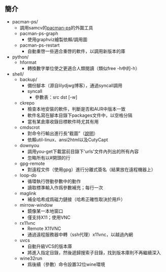 ## 簡介 ##
* pacman-ps/
	* 調用samcv的[pacman-ps](https://gitlab.com/samcv/ps-lsof)的外圍工具
	* pacman-ps-graph
		* 使用graphviz繪製依賴/調用圖
	* pacman-ps-restart
		* 自動重啓一些適合重啓的軟件，以調用新版本的庫
* python/
	* hformat
		* 轉換數字單位使之更適合人類閱讀（類似free -h中的-h）
* shell/
	* backup/
		* 備份腳本（源自lilydjwg博客），通過syncall調用
		* syncall
			* 參數表：src dst [-w]
	* ckrepo
		* 檢查本地安裝的軟件，判斷是否和AUR中版本一致
		* 軟件名寫在腳本目錄下packages文件中，以空格分隔
		* 當有某倉庫收錄目標軟件時尤其有用
	* cmdscrot
		* 對命令行輸出進行長“截圖”（[說明](http://renyuneyun.is-programmer.com/2017/4/5/mimicing_long_screenshot_of_shell_output.209191.html)）
		* 依賴util-linux、ansi2html以及CutyCapt
	* downyou
		* 調用you-get下載當前目錄下'urls'文件內列出的所有內容
		* 忽略所有以#開頭的行
	* gpg-remote
		* 對遠程文件（使用gpg）進行分離式簽名（結果放在遠程機器上）
	* loop-do
		* 循環執行啓動參數中的動作
		* 讀取標準輸入作爲參數補充；每行一次
	* maglink
		* 補全哈希成爲磁力鏈接（哈希正確性取決於用戶）
	* mirrow-window
		* 鏡像某一本地窗口
		* 僅支持X11；使用VNC
	* rx11vnc
		* Remote X11VNC
		* 通過遠程服務器中轉（ssh代理）x11vnc，以越過內網
	* uvcs
		* 自動升級VCS的版本庫
		* 將進入指定目錄，然後遞歸搜索子目錄，找到版本庫則不再繼續深入
	* wine32run
		* 爲後續（參數）命令設置32位wine環境
